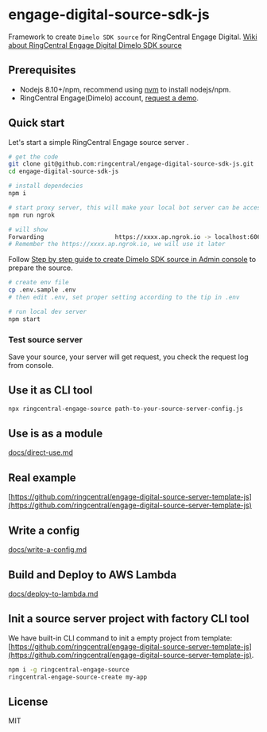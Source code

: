 # engage-digital-source-sdk-js

Framework to create `Dimelo SDK source` for RingCentral Engage Digital. [Wiki about RingCentral Engage Digital Dimelo SDK source](https://github.com/ringcentral/engage-digital-source-sdk/wiki)

## Prerequisites

- Nodejs 8.10+/npm, recommend using [nvm](https://github.com/creationix/nvm) to install nodejs/npm.
- RingCentral Engage(Dimelo) account, [request a demo](http://site.dimelo.com/en/demo#schedule-demo).

## Quick start

Let's start a simple RingCentral Engage source server .

```bash
# get the code
git clone git@github.com:ringcentral/engage-digital-source-sdk-js.git
cd engage-digital-source-sdk-js

# install dependecies
npm i

# start proxy server, this will make your local bot server can be accessed by RingCentral service
npm run ngrok

# will show
Forwarding                    https://xxxx.ap.ngrok.io -> localhost:6066
# Remember the https://xxxx.ap.ngrok.io, we will use it later
```

Follow [Step by step guide to create Dimelo SDK source in Admin console](docs/enable-sdk-source.md) to prepare the source.

```bash
# create env file
cp .env.sample .env
# then edit .env, set proper setting according to the tip in .env

# run local dev server
npm start
```

### Test source server

Save your source, your server will get request, you check the request log from console.

## Use it as CLI tool

```bash
npx ringcentral-engage-source path-to-your-source-server-config.js
```

## Use is as a module

[docs/direct-use.md](docs/direct-use.md)

## Real example

[https://github.com/ringcentral/engage-digital-source-server-template-js](https://github.com/ringcentral/engage-digital-source-server-template-js)

## Write a config

[docs/write-a-config.md](docs/write-a-config.md)

## Build and Deploy to AWS Lambda

[docs/deploy-to-lambda.md](docs/deploy-to-lambda.md)

## Init a source server project with factory CLI tool

We have built-in CLI command to init a empty project from template: [https://github.com/ringcentral/engage-digital-source-server-template-js](https://github.com/ringcentral/engage-digital-source-server-template-js).

```bash
npm i -g ringcentral-engage-source
ringcentral-engage-source-create my-app
```

## License

MIT
